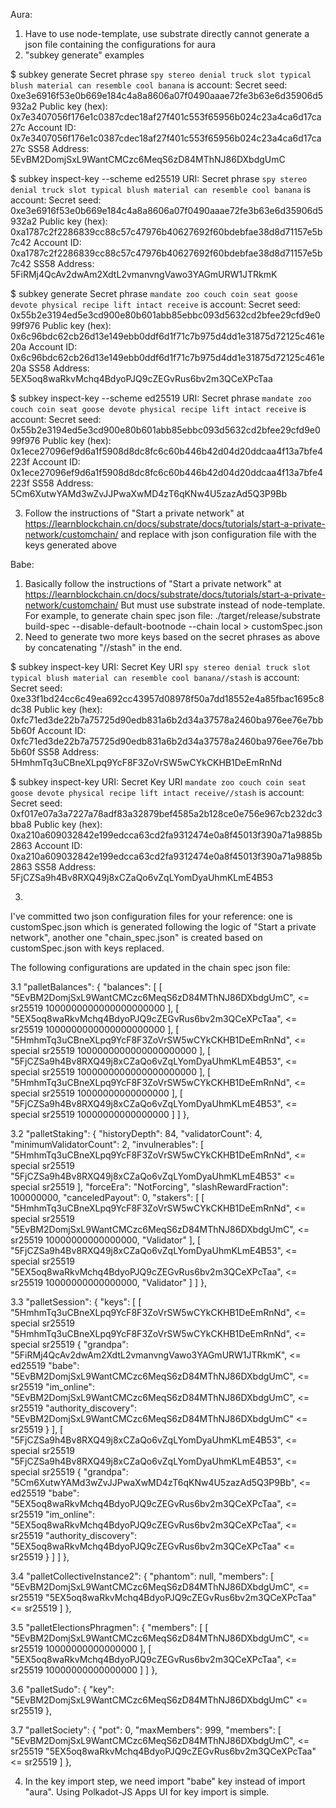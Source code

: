 Aura:
1. Have to use node-template, use substrate directly cannot generate a json file containing the configurations for aura
2. "subkey generate" examples

$ subkey generate
Secret phrase `spy stereo denial truck slot typical blush material can resemble cool banana` is account:
  Secret seed:      0xe3e6916f53e0b669e184c4a8a8606a07f0490aaae72fe3b63e6d35906d5932a2
  Public key (hex): 0x7e3407056f176e1c0387cdec18af27f401c553f65956b024c23a4ca6d17ca27c
  Account ID:       0x7e3407056f176e1c0387cdec18af27f401c553f65956b024c23a4ca6d17ca27c
  SS58 Address:     5EvBM2DomjSxL9WantCMCzc6MeqS6zD84MThNJ86DXbdgUmC

$ subkey inspect-key --scheme ed25519
URI: 
Secret phrase `spy stereo denial truck slot typical blush material can resemble cool banana` is account:
  Secret seed:      0xe3e6916f53e0b669e184c4a8a8606a07f0490aaae72fe3b63e6d35906d5932a2
  Public key (hex): 0xa1787c2f2286839cc88c57c47976b40627692f60bdebfae38d8d71157e5b7c42
  Account ID:       0xa1787c2f2286839cc88c57c47976b40627692f60bdebfae38d8d71157e5b7c42
  SS58 Address:     5FiRMj4QcAv2dwAm2XdtL2vmanvngVawo3YAGmURW1JTRkmK

$ subkey generate
Secret phrase `mandate zoo couch coin seat goose devote physical recipe lift intact receive` is account:
  Secret seed:      0x55b2e3194ed5e3cd900e80b601abb85ebbc093d5632cd2bfee29cfd9e099f976
  Public key (hex): 0x6c96bdc62cb26d13e149ebb0ddf6d1f71c7b975d4dd1e31875d72125c461e20a
  Account ID:       0x6c96bdc62cb26d13e149ebb0ddf6d1f71c7b975d4dd1e31875d72125c461e20a
  SS58 Address:     5EX5oq8waRkvMchq4BdyoPJQ9cZEGvRus6bv2m3QCeXPcTaa

$ subkey inspect-key --scheme ed25519
URI: 
Secret phrase `mandate zoo couch coin seat goose devote physical recipe lift intact receive` is account:
  Secret seed:      0x55b2e3194ed5e3cd900e80b601abb85ebbc093d5632cd2bfee29cfd9e099f976
  Public key (hex): 0x1ece27096ef9d6a1f5908d8dc8fc6c60b446b42d04d20ddcaa4f13a7bfe4223f
  Account ID:       0x1ece27096ef9d6a1f5908d8dc8fc6c60b446b42d04d20ddcaa4f13a7bfe4223f
  SS58 Address:     5Cm6XutwYAMd3wZvJJPwaXwMD4zT6qKNw4U5zazAd5Q3P9Bb

3. Follow the instructions of "Start a private network" at https://learnblockchain.cn/docs/substrate/docs/tutorials/start-a-private-network/customchain/
and replace with json configuration file with the keys generated above


Babe:
1. Basically follow the instructions of "Start a private network" at https://learnblockchain.cn/docs/substrate/docs/tutorials/start-a-private-network/customchain/
But must use substrate instead of node-template.
For example, to generate chain spec json file:
./target/release/substrate build-spec --disable-default-bootnode --chain local > customSpec.json
2. Need to generate two more keys based on the secret phrases as above by concatenating "//stash" in the end.

$ subkey inspect-key
URI: 
Secret Key URI `spy stereo denial truck slot typical blush material can resemble cool banana//stash` is account:
  Secret seed:      0xe33f1bd24cc6c49ea692cc43957d08978f50a7dd18552e4a85fbac1695c8dc38
  Public key (hex): 0xfc71ed3de22b7a75725d90edb831a6b2d34a37578a2460ba976ee76e7bb5b60f
  Account ID:       0xfc71ed3de22b7a75725d90edb831a6b2d34a37578a2460ba976ee76e7bb5b60f
  SS58 Address:     5HmhmTq3uCBneXLpq9YcF8F3ZoVrSW5wCYkCKHB1DeEmRnNd


$ subkey inspect-key
URI: 
Secret Key URI `mandate zoo couch coin seat goose devote physical recipe lift intact receive//stash` is account:
  Secret seed:      0xf017e07a3a7227a78adf83a32879bef4585a2b128ce0e756e967cb232dc3bba8
  Public key (hex): 0xa210a609032842e199edcca63cd2fa9312474e0a8f45013f390a71a9885b2863
  Account ID:       0xa210a609032842e199edcca63cd2fa9312474e0a8f45013f390a71a9885b2863
  SS58 Address:     5FjCZSa9h4Bv8RXQ49j8xCZaQo6vZqLYomDyaUhmKLmE4B53

3. 
I've committed two json configuration files for your reference: one is customSpec.json which is generated following the logic of "Start a private network",
another one "chain_spec.json" is created based on customSpec.json with keys replaced.

The following configurations are updated in the chain spec json file:

3.1
      "palletBalances": {
        "balances": [
          [
            "5EvBM2DomjSxL9WantCMCzc6MeqS6zD84MThNJ86DXbdgUmC",    <= sr25519
            1000000000000000000000
          ],
          [
            "5EX5oq8waRkvMchq4BdyoPJQ9cZEGvRus6bv2m3QCeXPcTaa",    <= sr25519
            1000000000000000000000
          ],
          [
            "5HmhmTq3uCBneXLpq9YcF8F3ZoVrSW5wCYkCKHB1DeEmRnNd",    <= special sr25519
            1000000000000000000000
          ],
          [
            "5FjCZSa9h4Bv8RXQ49j8xCZaQo6vZqLYomDyaUhmKLmE4B53",    <= special sr25519
            1000000000000000000000
          ],
          [
            "5HmhmTq3uCBneXLpq9YcF8F3ZoVrSW5wCYkCKHB1DeEmRnNd",    <= special sr25519
            10000000000000000
          ],
          [
            "5FjCZSa9h4Bv8RXQ49j8xCZaQo6vZqLYomDyaUhmKLmE4B53",    <= special sr25519
            10000000000000000
          ]
        ]
      },

3.2 
      "palletStaking": {
        "historyDepth": 84,
        "validatorCount": 4,
        "minimumValidatorCount": 2,
        "invulnerables": [
          "5HmhmTq3uCBneXLpq9YcF8F3ZoVrSW5wCYkCKHB1DeEmRnNd",      <= special sr25519
          "5FjCZSa9h4Bv8RXQ49j8xCZaQo6vZqLYomDyaUhmKLmE4B53"       <= special sr25519
        ],
        "forceEra": "NotForcing",
        "slashRewardFraction": 100000000,
        "canceledPayout": 0,
        "stakers": [
          [
            "5HmhmTq3uCBneXLpq9YcF8F3ZoVrSW5wCYkCKHB1DeEmRnNd",    <= special sr25519
            "5EvBM2DomjSxL9WantCMCzc6MeqS6zD84MThNJ86DXbdgUmC",    <= sr25519
            10000000000000000,
            "Validator"
          ],
          [
            "5FjCZSa9h4Bv8RXQ49j8xCZaQo6vZqLYomDyaUhmKLmE4B53",    <= special sr25519
            "5EX5oq8waRkvMchq4BdyoPJQ9cZEGvRus6bv2m3QCeXPcTaa",    <= sr25519
            10000000000000000,
            "Validator"
          ]
        ]
      },

3.3 
      "palletSession": {
        "keys": [
          [
            "5HmhmTq3uCBneXLpq9YcF8F3ZoVrSW5wCYkCKHB1DeEmRnNd",    <= special sr25519
            "5HmhmTq3uCBneXLpq9YcF8F3ZoVrSW5wCYkCKHB1DeEmRnNd",    <= special sr25519
            {
              "grandpa": "5FiRMj4QcAv2dwAm2XdtL2vmanvngVawo3YAGmURW1JTRkmK",             <= ed25519
              "babe": "5EvBM2DomjSxL9WantCMCzc6MeqS6zD84MThNJ86DXbdgUmC",                <= sr25519
              "im_online": "5EvBM2DomjSxL9WantCMCzc6MeqS6zD84MThNJ86DXbdgUmC",           <= sr25519
              "authority_discovery": "5EvBM2DomjSxL9WantCMCzc6MeqS6zD84MThNJ86DXbdgUmC"  <= sr25519
            }
          ],
          [
            "5FjCZSa9h4Bv8RXQ49j8xCZaQo6vZqLYomDyaUhmKLmE4B53",    <= special sr25519
            "5FjCZSa9h4Bv8RXQ49j8xCZaQo6vZqLYomDyaUhmKLmE4B53",    <= special sr25519
            {
              "grandpa": "5Cm6XutwYAMd3wZvJJPwaXwMD4zT6qKNw4U5zazAd5Q3P9Bb",             <= ed25519
              "babe": "5EX5oq8waRkvMchq4BdyoPJQ9cZEGvRus6bv2m3QCeXPcTaa",                <= sr25519
              "im_online": "5EX5oq8waRkvMchq4BdyoPJQ9cZEGvRus6bv2m3QCeXPcTaa",           <= sr25519
              "authority_discovery": "5EX5oq8waRkvMchq4BdyoPJQ9cZEGvRus6bv2m3QCeXPcTaa"  <= sr25519
            }
          ]
        ]
      },

3.4 
      "palletCollectiveInstance2": {
        "phantom": null,
        "members": [
          "5EvBM2DomjSxL9WantCMCzc6MeqS6zD84MThNJ86DXbdgUmC",      <= sr25519
          "5EX5oq8waRkvMchq4BdyoPJQ9cZEGvRus6bv2m3QCeXPcTaa"       <= sr25519
        ]
      },

3.5 
      "palletElectionsPhragmen": {
        "members": [
          [
            "5EvBM2DomjSxL9WantCMCzc6MeqS6zD84MThNJ86DXbdgUmC",    <= sr25519
            10000000000000000
          ],
          [
            "5EX5oq8waRkvMchq4BdyoPJQ9cZEGvRus6bv2m3QCeXPcTaa",    <= sr25519
            10000000000000000
          ]
        ]
      },

3.6
      "palletSudo": {
        "key": "5EvBM2DomjSxL9WantCMCzc6MeqS6zD84MThNJ86DXbdgUmC"  <= sr25519
      },

3.7 
      "palletSociety": {
        "pot": 0,
        "maxMembers": 999,
        "members": [
          "5EvBM2DomjSxL9WantCMCzc6MeqS6zD84MThNJ86DXbdgUmC",      <= sr25519
          "5EX5oq8waRkvMchq4BdyoPJQ9cZEGvRus6bv2m3QCeXPcTaa"       <= sr25519
        ]
      },

4. In the key import step, we need import "babe" key instead of import "aura".
Using Polkadot-JS Apps UI for key import is simple.










